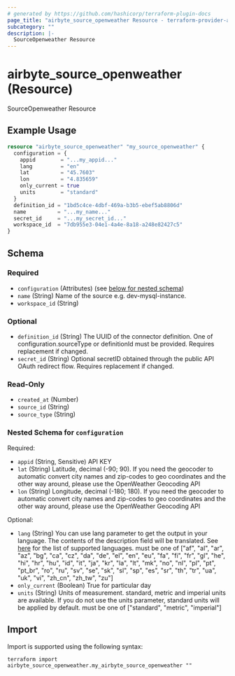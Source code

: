 ```yaml
---
# generated by https://github.com/hashicorp/terraform-plugin-docs
page_title: "airbyte_source_openweather Resource - terraform-provider-airbyte"
subcategory: ""
description: |-
  SourceOpenweather Resource
---
```


# airbyte_source_openweather (Resource)

SourceOpenweather Resource

## Example Usage

```terraform
resource "airbyte_source_openweather" "my_source_openweather" {
  configuration = {
    appid        = "...my_appid..."
    lang         = "en"
    lat          = "45.7603"
    lon          = "4.835659"
    only_current = true
    units        = "standard"
  }
  definition_id = "1bd5c4ce-4dbf-469a-b3b5-ebef5ab8806d"
  name          = "...my_name..."
  secret_id     = "...my_secret_id..."
  workspace_id  = "7db955e3-04e1-4a4e-8a18-a248e82427c5"
}
```

<!-- schema generated by tfplugindocs -->
## Schema

### Required

- `configuration` (Attributes) (see [below for nested schema](#nestedatt--configuration))
- `name` (String) Name of the source e.g. dev-mysql-instance.
- `workspace_id` (String)

### Optional

- `definition_id` (String) The UUID of the connector definition. One of configuration.sourceType or definitionId must be provided. Requires replacement if changed.
- `secret_id` (String) Optional secretID obtained through the public API OAuth redirect flow. Requires replacement if changed.

### Read-Only

- `created_at` (Number)
- `source_id` (String)
- `source_type` (String)

<a id="nestedatt--configuration"></a>
### Nested Schema for `configuration`

Required:

- `appid` (String, Sensitive) API KEY
- `lat` (String) Latitude, decimal (-90; 90). If you need the geocoder to automatic convert city names and zip-codes to geo coordinates and the other way around, please use the OpenWeather Geocoding API
- `lon` (String) Longitude, decimal (-180; 180). If you need the geocoder to automatic convert city names and zip-codes to geo coordinates and the other way around, please use the OpenWeather Geocoding API

Optional:

- `lang` (String) You can use lang parameter to get the output in your language. The contents of the description field will be translated. See <a href="https://openweathermap.org/api/one-call-api#multi">here</a> for the list of supported languages. must be one of ["af", "al", "ar", "az", "bg", "ca", "cz", "da", "de", "el", "en", "eu", "fa", "fi", "fr", "gl", "he", "hi", "hr", "hu", "id", "it", "ja", "kr", "la", "lt", "mk", "no", "nl", "pl", "pt", "pt_br", "ro", "ru", "sv", "se", "sk", "sl", "sp", "es", "sr", "th", "tr", "ua", "uk", "vi", "zh_cn", "zh_tw", "zu"]
- `only_current` (Boolean) True for particular day
- `units` (String) Units of measurement. standard, metric and imperial units are available. If you do not use the units parameter, standard units will be applied by default. must be one of ["standard", "metric", "imperial"]

## Import

Import is supported using the following syntax:

```shell
terraform import airbyte_source_openweather.my_airbyte_source_openweather ""
```
